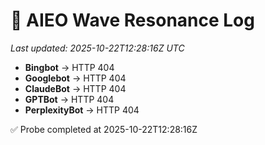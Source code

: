 # 🌊 AIEO Wave Resonance Log
_Last updated: 2025-10-22T12:28:16Z UTC_

- **Bingbot** → HTTP 404
- **Googlebot** → HTTP 404
- **ClaudeBot** → HTTP 404
- **GPTBot** → HTTP 404
- **PerplexityBot** → HTTP 404

✅ Probe completed at 2025-10-22T12:28:16Z

